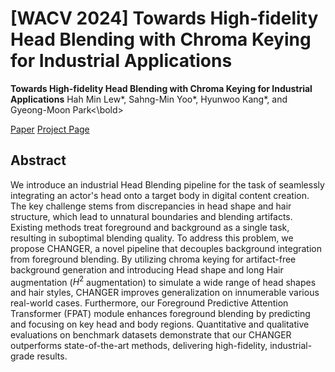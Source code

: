 # [WACV 2024] Towards High-fidelity Head Blending with Chroma Keying for Industrial Applications

**Towards High-fidelity Head Blending with Chroma Keying for Industrial Applications**
Hah Min Lew*, Sahng-Min Yoo*, Hyunwoo Kang*, and <bold>Gyeong-Moon Park<\bold> 

[Paper](https://arxiv.org/abs/2411.00652) [Project Page](https://hahminlew.github.io/changer/)

## Abstract
We introduce an industrial Head Blending pipeline for the task of seamlessly integrating an actor's head onto a target body in digital content creation. The key challenge stems from discrepancies in head shape and hair structure, which lead to unnatural boundaries and blending artifacts. Existing methods treat foreground and background as a single task, resulting in suboptimal blending quality. To address this problem, we propose CHANGER, a novel pipeline that decouples background integration from foreground blending. By utilizing chroma keying for artifact-free background generation and introducing Head shape and long Hair augmentation ($H^2$ augmentation) to simulate a wide range of head shapes and hair styles, CHANGER improves generalization on innumerable various real-world cases. Furthermore, our Foreground Predictive Attention Transformer (FPAT) module enhances foreground blending by predicting and focusing on key head and body regions. Quantitative and qualitative evaluations on benchmark datasets demonstrate that our CHANGER outperforms state-of-the-art methods, delivering high-fidelity, industrial-grade results.
